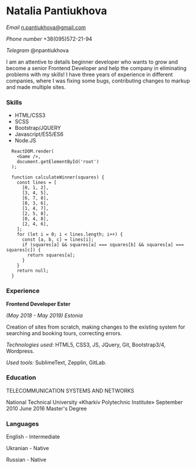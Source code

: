 # Natalia Pantiukhova 


*Email* n.pantiukhova@gmail.com

*Phone number* +38(095)572-21-94

*Telegram* @npantiukhova


I am an attentive to details beginner developer who wants to grow and become a senior Frontend Developer and help the company in eliminating problems with my skills! I have three years of experience in different companies, where I was fixing some bugs, contributing changes to markup and made multiple sites.



### Skills
* HTML/CSS3
* SCSS
* Bootstrap/JQUERY
* Javascript/ES5/ES6
* Node.JS



```
  ReactDOM.render(
    <Game />,
    document.getElementById('root')
  );
  
  function calculateWinner(squares) {
    const lines = [
      [0, 1, 2],
      [3, 4, 5],
      [6, 7, 8],
      [0, 3, 6],
      [1, 4, 7],
      [2, 5, 8],
      [0, 4, 8],
      [2, 4, 6],
    ];
    for (let i = 0; i < lines.length; i++) {
      const [a, b, c] = lines[i];
      if (squares[a] && squares[a] === squares[b] && squares[a] === squares[c]) {
        return squares[a];
      }
    }
    return null;
  }
```



### Experience

__Frontend Developer Ester__

*(May 2018 - May 2019) Estonia*

Creation of sites from scratch, making changes to the existing system for searching and booking tours, correcting errors.

*Technologies used:* HTML5, CSS3, JS, JQuery, Git, Bootstrap3/4, Wordpress.

*Used tools:* SublimeText, Zepplin, GitLab. 



### Education

TELECOMMUNICATION SYSTEMS AND NETWORKS

National Technical University «Kharkiv Polytechnic Institute»
September 2010 June 2016
Master's Degree



### Languages

English - Intermediate

Ukranian - Native

Russian - Native
